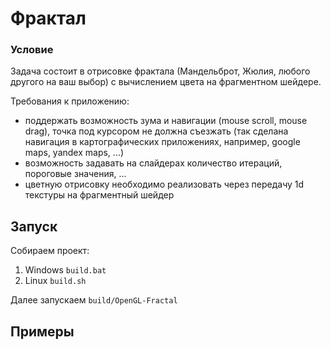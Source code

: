 # Фрактал
### Условие
Задача состоит в отрисовке фрактала (Мандельброт, Жюлия, любого другого на ваш выбор) с вычислением цвета на фрагментном шейдере.

Требования к приложению:
- поддержать возможность зума и навигации (mouse scroll, mouse drag), точка под курсором не должна съезжать (так сделана навигация в картографических приложениях, например, google maps, yandex maps, ...)
- возможность задавать на слайдерах количество итераций, пороговые значения, ...
- цветную отрисовку необходимо реализовать через передачу 1d текстуры на фрагментный шейдер
 
## Запуск 
Собираем проект:
1) Windows `build.bat` 
2) Linux `build.sh`

Далее запускаем `build/OpenGL-Fractal`

## Примеры
